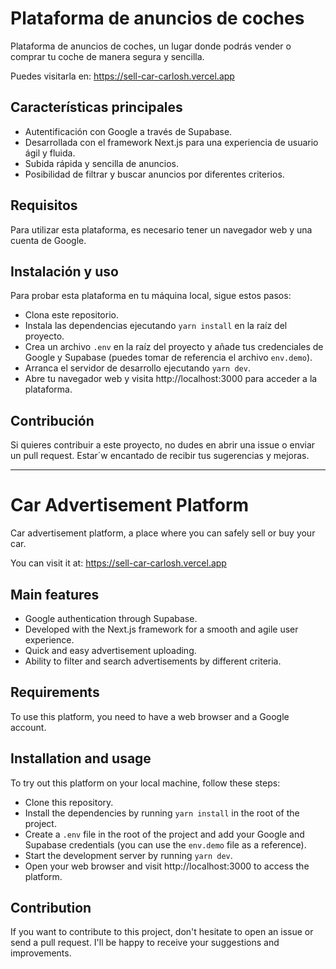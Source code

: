 # Plataforma de anuncios de coches

Plataforma de anuncios de coches, un lugar donde podrás vender o comprar tu coche de manera segura y sencilla.

Puedes visitarla en: https://sell-car-carlosh.vercel.app


## Características principales
- Autentificación con Google a través de Supabase.
- Desarrollada con el framework Next.js para una experiencia de usuario ágil y fluida.
- Subida rápida y sencilla de anuncios.
- Posibilidad de filtrar y buscar anuncios por diferentes criterios.

## Requisitos
Para utilizar esta plataforma, es necesario tener un navegador web y una cuenta de Google.

## Instalación y uso
Para probar esta plataforma en tu máquina local, sigue estos pasos:

- Clona este repositorio.
- Instala las dependencias ejecutando `yarn install` en la raíz del proyecto.
- Crea un archivo `.env` en la raíz del proyecto y añade tus credenciales de Google y Supabase (puedes tomar de referencia el archivo `env.demo`).
- Arranca el servidor de desarrollo ejecutando `yarn dev`.
- Abre tu navegador web y visita http://localhost:3000 para acceder a la plataforma.

## Contribución
Si quieres contribuir a este proyecto, no dudes en abrir una issue o enviar un pull request. Estar´w encantado de recibir tus sugerencias y mejoras.



-------------




# Car Advertisement Platform

Car advertisement platform, a place where you can safely sell or buy your car.

You can visit it at: https://sell-car-carlosh.vercel.app

## Main features
- Google authentication through Supabase.
- Developed with the Next.js framework for a smooth and agile user experience.
- Quick and easy advertisement uploading.
- Ability to filter and search advertisements by different criteria.

## Requirements
To use this platform, you need to have a web browser and a Google account.

## Installation and usage
To try out this platform on your local machine, follow these steps:

- Clone this repository.
- Install the dependencies by running `yarn install` in the root of the project.
- Create a `.env` file in the root of the project and add your Google and Supabase credentials (you can use the `env.demo` file as a reference).
- Start the development server by running `yarn dev`.
- Open your web browser and visit http://localhost:3000 to access the platform.

## Contribution
If you want to contribute to this project, don't hesitate to open an issue or send a pull request. I'll be happy to receive your suggestions and improvements.
